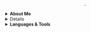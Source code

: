 <div align="center">
<img src="https://komarev.com/ghpvc/?username=nainiayoub&style=flat-square&color=blue" alt=""/>
<a href="https://www.linkedin.com/in/ayoub-nainia/?locale=en_US">
<img src="https://img.shields.io/badge/-Linkedin-blue?style=flat&logo=Linkedin&logoColor=white" alt=""/>
<a/>
<a href="https://twitter.com/nainia_ayoub">
<img src="https://img.shields.io/badge/-Twitter-blue?style=flat&logo=Twitter&logoColor=white" alt=""/>
<a/>



</div>
<br/>


<details>
    <summary><b>About Me</b></summary><br/>
    • Lifelong learner with a large appetite for fresh and relevant data.<br/>
    • PhD candidate working on developing methods for structured information extraction.<br/>
    • I leverage data and models to solve domain-specific problems.<br/>
</details>
<details>
    <summary><b>Projects</b></summary><br/>
    • <a href="https://testit.uni.lu/exhibit/intelligent-critique/">Intelligent Art Critique</a><br/>
    • <a href="https://scholar-paper-extractor.streamlit.app/">Scholar Scrap</a><br/>
    • <a href="https://nainiayoub-pdf-text-data-extractor-app-p6hy0z.streamlit.app/">PDF to Text</a><br/>
    • <a href="https://nainiayoub.github.io/nlp-arabic-glossary/">NLP Arabic Glossary</a><br/>
</details>
<details>
    <summary><b>Languages & Tools</b></summary><br/>
    <div>
    
  <img src="https://github.com/devicons/devicon/blob/master/icons/python/python-original-wordmark.svg" title="Python" alt="Python" width="40" height="40"/>&nbsp;
  <img src="https://github.com/devicons/devicon/blob/master/icons/jupyter/jupyter-original-wordmark.svg" title="Jupyter" alt="Jupyter" width="40" height="40"/>&nbsp;
  <img src="https://github.com/devicons/devicon/blob/master/icons/tensorflow/tensorflow-original-wordmark.svg" title="Tensorflow" alt="Tensorflow" width="40" height="40"/>&nbsp;
  <img src="https://github.com/devicons/devicon/blob/master/icons/numpy/numpy-original.svg" title="numpy" alt="numpy" width="40" height="40"/>&nbsp;
  <img src="https://github.com/devicons/devicon/blob/master/icons/heroku/heroku-original.svg" title="Heroku" alt="Heroku" width="40" height="40"/>&nbsp;
  <img src="https://github.com/devicons/devicon/blob/master/icons/pandas/pandas-original.svg" title="Pandas" alt="Pandas " width="40" height="40"/>&nbsp;
  <img src="https://github.com/devicons/devicon/blob/master/icons/fastapi/fastapi-original.svg" title="fastapi" alt="fastapi" width="40" height="40"/>&nbsp;
  <img src="https://github.com/devicons/devicon/blob/master/icons/git/git-original-wordmark.svg" title="Git" alt="Git" width="40" height="40"/>
          
</div>
</details>




